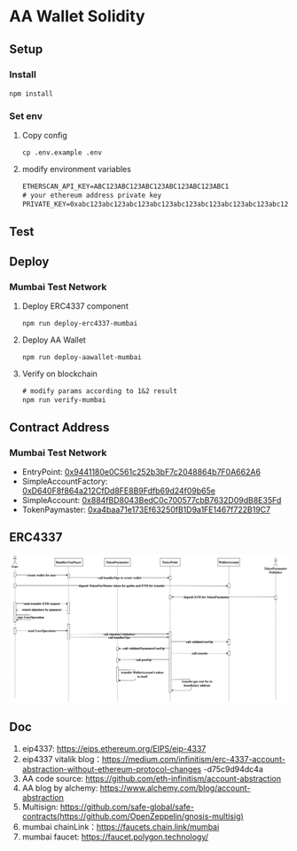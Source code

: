 # AA Wallet Solidity

## Setup 

### Install

```shell
npm install
```

### Set env

1. Copy config
    ```shell
    cp .env.example .env
    ```
2. modify environment variables
    ```
    ETHERSCAN_API_KEY=ABC123ABC123ABC123ABC123ABC123ABC1
    # your ethereum address private key
    PRIVATE_KEY=0xabc123abc123abc123abc123abc123abc123abc123abc123abc123abc123abc1
    ```
   
## Test



## Deploy

### Mumbai Test Network

1. Deploy ERC4337 component
   ```shell
   npm run deploy-erc4337-mumbai
   ```
2. Deploy AA Wallet
   ```shell
   npm run deploy-aawallet-mumbai
   ```
3. Verify on blockchain
   ```shell
   # modify params according to 1&2 result
   npm run verify-mumbai
   ```

## Contract Address

### Mumbai Test Network

- EntryPoint: [0x9441180e0C561c252b3bF7c2048864b7F0A662A6](https://mumbai.polygonscan.com/address/0x9441180e0C561c252b3bF7c2048864b7F0A662A6)
- SimpleAccountFactory: [0xD640F8f864a212CfDd8FE8B9Fdfb69d24f09b65e](https://mumbai.polygonscan.com/address/0xD640F8f864a212CfDd8FE8B9Fdfb69d24f09b65e)
- SimpleAccount: [0x884fBD8043BedC0c700577cbB7632D09dB8E35Fd](https://mumbai.polygonscan.com/address/0x884fBD8043BedC0c700577cbB7632D09dB8E35Fd)
- TokenPaymaster: [0xa4baa71e173Ef63250fB1D9a1FE1467f722B19C7](https://mumbai.polygonscan.com/address/0xa4baa71e173Ef63250fB1D9a1FE1467f722B19C7)

## ERC4337

![erc4337.png](image/erc4337.png)


## Doc
1. eip4337: https://eips.ethereum.org/EIPS/eip-4337
2. eip4337 vitalik blog：https://medium.com/infinitism/erc-4337-account-abstraction-without-ethereum-protocol-changes
   -d75c9d94dc4a
3. AA code source: https://github.com/eth-infinitism/account-abstraction
4. AA blog by alchemy: https://www.alchemy.com/blog/account-abstraction
5. Multisign: https://github.com/safe-global/safe-contracts(https://github.com/OpenZeppelin/gnosis-multisig)
6. mumbai chainLink：https://faucets.chain.link/mumbai
7. mumbai faucet: https://faucet.polygon.technology/
